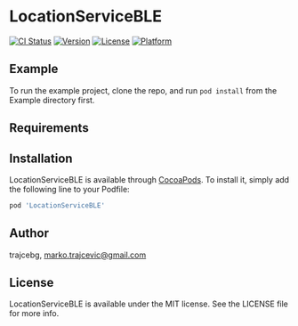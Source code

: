# LocationServiceBLE

[![CI Status](https://img.shields.io/travis/trajcebg/LocationServiceBLE.svg?style=flat)](https://travis-ci.org/trajcebg/LocationServiceBLE)
[![Version](https://img.shields.io/cocoapods/v/LocationServiceBLE.svg?style=flat)](https://cocoapods.org/pods/LocationServiceBLE)
[![License](https://img.shields.io/cocoapods/l/LocationServiceBLE.svg?style=flat)](https://cocoapods.org/pods/LocationServiceBLE)
[![Platform](https://img.shields.io/cocoapods/p/LocationServiceBLE.svg?style=flat)](https://cocoapods.org/pods/LocationServiceBLE)

## Example

To run the example project, clone the repo, and run `pod install` from the Example directory first.

## Requirements

## Installation

LocationServiceBLE is available through [CocoaPods](https://cocoapods.org). To install
it, simply add the following line to your Podfile:

```ruby
pod 'LocationServiceBLE'
```

## Author

trajcebg, marko.trajcevic@gmail.com

## License

LocationServiceBLE is available under the MIT license. See the LICENSE file for more info.

